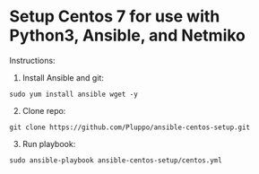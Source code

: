 # Setup Centos 7 for use with Python3, Ansible, and Netmiko

Instructions:

1. Install Ansible and git:

`sudo yum install ansible wget -y`

2. Clone repo:

`git clone https://github.com/Pluppo/ansible-centos-setup.git`

3. Run playbook:

`sudo ansible-playbook ansible-centos-setup/centos.yml`
